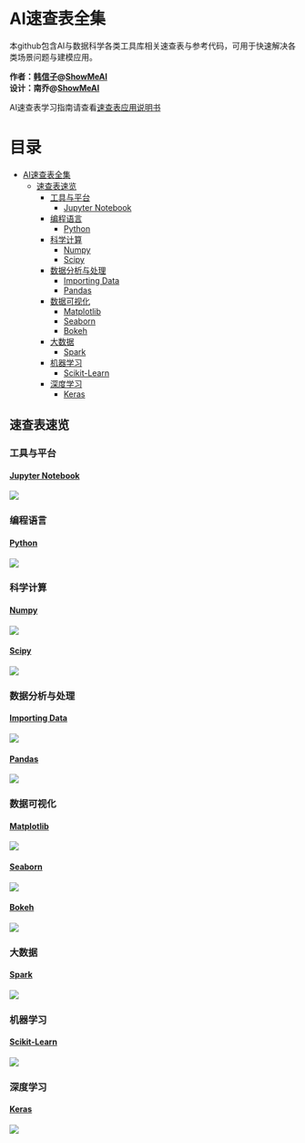 # AI速查表全集
本github包含AI与数据科学各类工具库相关速查表与参考代码，可用于快速解决各类场景问题与建模应用。

**作者：[韩信子](https://github.com/HanXinzi-AI)@[ShowMeAI](https://github.com/ShowMeAI-Hub)**</br>
**设计：南乔@[ShowMeAI](https://github.com/ShowMeAI-Hub)**

AI速查表学习指南请查看[速查表应用说明书](https://showmeai-hub.github.io/2021/06/18/awesome-ai-cheatsheets-resources.html)

目录
=================

* [AI速查表全集](#ai速查表全集)
   * [速查表速览](#速查表速览)
      * [工具与平台](#工具与平台)
         * [<a href="https://github.com/ShowMeAI-Hub/awesome-AI-cheatsheets/tree/main/JupyterNotebook">Jupyter Notebook</a>](#jupyter-notebook)
      * [编程语言](#编程语言)
         * [<a href="https://github.com/ShowMeAI-Hub/awesome-AI-cheatsheets/tree/main/Python">Python</a>](#python)
      * [科学计算](#科学计算)
         * [<a href="https://github.com/ShowMeAI-Hub/awesome-AI-cheatsheets/tree/main/Numpy">Numpy</a>](#numpy)
         * [<a href="https://github.com/ShowMeAI-Hub/awesome-AI-cheatsheets/tree/main/Scipy">Scipy</a>](#scipy)
      * [数据分析与处理](#数据分析与处理)
         * [<a href="https://github.com/ShowMeAI-Hub/awesome-AI-cheatsheets/tree/main/Importing%20Data">Importing Data</a>](#importing-data)
         * [<a href="https://github.com/ShowMeAI-Hub/awesome-AI-cheatsheets/tree/main/Pandas">Pandas</a>](#pandas)
      * [数据可视化](#数据可视化)
         * [<a href="https://github.com/ShowMeAI-Hub/awesome-AI-cheatsheets/tree/main/Matplotlib">Matplotlib</a>](#matplotlib)
         * [<a href="https://github.com/ShowMeAI-Hub/awesome-AI-cheatsheets/tree/main/Seaborn">Seaborn</a>](#seaborn)
         * [<a href="https://github.com/ShowMeAI-Hub/awesome-AI-cheatsheets/tree/main/Bokeh">Bokeh</a>](#bokeh)
      * [大数据](#大数据)
         * [<a href="https://github.com/ShowMeAI-Hub/awesome-AI-cheatsheets/tree/main/Spark">Spark</a>](#spark)
      * [机器学习](#机器学习)
         * [<a href="https://github.com/ShowMeAI-Hub/awesome-AI-cheatsheets/tree/main/Scikit-Learn">Scikit-Learn</a>](#scikit-learn)
      * [深度学习](#深度学习)
         * [<a href="https://github.com/ShowMeAI-Hub/awesome-AI-cheatsheets/tree/main/Keras">Keras</a>](#keras)

## 速查表速览

### 工具与平台

#### [Jupyter Notebook](https://github.com/ShowMeAI-Hub/awesome-AI-cheatsheets/tree/main/JupyterNotebook)
![](./cheatsheets-img/jupyter.png)

### 编程语言

#### [Python](https://github.com/ShowMeAI-Hub/awesome-AI-cheatsheets/tree/main/Python)
![](./cheatsheets-img/python.png)

### 科学计算

#### [Numpy](https://github.com/ShowMeAI-Hub/awesome-AI-cheatsheets/tree/main/Numpy)
![](./cheatsheets-img/numpy.png)

#### [Scipy](https://github.com/ShowMeAI-Hub/awesome-AI-cheatsheets/tree/main/Scipy)
![](./cheatsheets-img/scipy.png)

### 数据分析与处理

#### [Importing Data](https://github.com/ShowMeAI-Hub/awesome-AI-cheatsheets/tree/main/Importing%20Data)
![](./cheatsheets-img/dataIO.png)

#### [Pandas](https://github.com/ShowMeAI-Hub/awesome-AI-cheatsheets/tree/main/Pandas)
![](./cheatsheets-img/pandas.png)

### 数据可视化

#### [Matplotlib](https://github.com/ShowMeAI-Hub/awesome-AI-cheatsheets/tree/main/Matplotlib)
![](./cheatsheets-img/matplotlib.png)

#### [Seaborn](https://github.com/ShowMeAI-Hub/awesome-AI-cheatsheets/tree/main/Seaborn)
![](./cheatsheets-img/seaborn.png)

#### [Bokeh](https://github.com/ShowMeAI-Hub/awesome-AI-cheatsheets/tree/main/Bokeh)
![](./cheatsheets-img/bokeh.png)


### 大数据
#### [Spark](https://github.com/ShowMeAI-Hub/awesome-AI-cheatsheets/tree/main/Spark)
![](./cheatsheets-img/spark.png)

### 机器学习
#### [Scikit-Learn](https://github.com/ShowMeAI-Hub/awesome-AI-cheatsheets/tree/main/Scikit-Learn)
![](./cheatsheets-img/sklearn.png)

### 深度学习
#### [Keras](https://github.com/ShowMeAI-Hub/awesome-AI-cheatsheets/tree/main/Keras)
![](./cheatsheets-img/keras.png)
